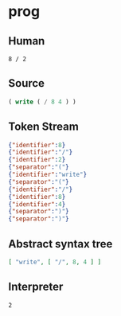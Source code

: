 # prog
## Human
```
8 / 2
```
## Source
```lisp
( write ( / 8 4 ) ) 
```
## Token Stream
```json
{"identifier":8}
{"identifier":"/"}
{"identifier":2}
{"separator":"("}
{"identifier":"write"}
{"separator":"("}
{"identifier":"/"}
{"identifier":8}
{"identifier":4}
{"separator":")"}
{"separator":")"}
```
## Abstract syntax tree
```json
[ "write", [ "/", 8, 4 ] ]

```
## Interpreter
```bash
2
```